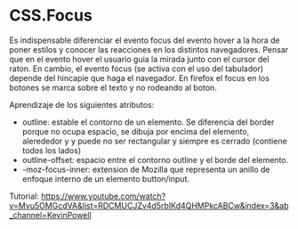 # CSS.Focus

Es indispensable diferenciar el evento focus del evento hover a la hora de poner estilos y conocer las reacciones en los distintos navegadores.
Pensar que en el evento hover el usuario guia la mirada junto con el cursor del raton. En cambio, el evento focus (se activa con el uso del tabulador)
depende del hincapie que haga el navegador.
En firefox el focus en los botones se marca sobre el texto y no rodeando al boton.

Aprendizaje de los siguientes atributos:
* outline: estable el contorno de un elemento. Se diferencia del border porque no ocupa espacio, se dibuja por encima del elemento, alerededor y y puede no ser rectangular y siempre es cerrado (contiene todos los lados)
* outline-offset: espacio entre el contorno outline y el borde del elemento.
* -moz-focus-inner: extension de Mozilla que representa un anillo de enfoque interno de un elemento button/input.

Tutorial: https://www.youtube.com/watch?v=Mvu5OMGcdVA&list=RDCMUCJZv4d5rbIKd4QHMPkcABCw&index=3&ab_channel=KevinPowell
